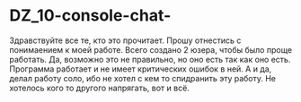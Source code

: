 # DZ_10-console-chat-
Здравствуйте все те, кто это прочитает.
Прошу отнестись с понимаением к моей работе.
Всего создано 2 юзера, чтобы было проще работать.
Да, возможно это не правильно, но оно есть так как оно есть.
Программа работает и не имеет критических ошибок в ней.
А и  да, делал работу соло, ибо не хотел с кем то спидранить эту работу.
Не хотелось кого то другого напрягать, вот и всё.
